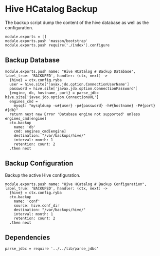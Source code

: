 
# Hive HCatalog Backup

The backup script dump the content of the hive database as well as the
configuration.

    module.exports = []
    module.exports.push 'masson/bootstrap'
    module.exports.push require('./index').configure

## Backup Database

    module.exports.push name: "Hive HCatalog # Backup Database", label_true: 'BACKUPED', handler: (ctx, next) ->
      {hive} = ctx.config.ryba
      user = hive.site['javax.jdo.option.ConnectionUserName']
      password = hive.site['javax.jdo.option.ConnectionPassword']
      {engine, db, hostname, port} = parse_jdbc hive.site['javax.jdo.option.ConnectionURL']
      engines_cmd =
        mysql: "mysqldump -u#{user} -p#{password} -h#{hostname} -P#{port} #{db}"
      return next new Error 'Database engine not supported' unless engines_cmd[engine]
      ctx.backup
        name: 'db'
        cmd: engines_cmd[engine]
        destination: "/var/backups/hive/"
        interval: month: 1
        retention: count: 2
      .then next

## Backup Configuration

Backup the active Hive configuration.

    module.exports.push name: "Hive HCatalog # Backup Configuration", label_true: 'BACKUPED', handler: (ctx, next) ->
      {hive} = ctx.config.ryba
      ctx.backup
        name: 'conf'
        source: hive.conf_dir
        destination: "/var/backups/hive/"
        interval: month: 1
        retention: count: 2
      .then next

## Dependencies

    parse_jdbc = require '../../lib/parse_jdbc'




